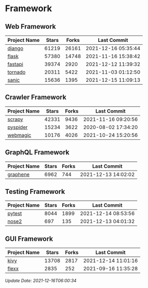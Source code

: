 # Framework

## Web Framework
| Project Name | Stars | Forks | Last Commit |
| ------------ | ----- | ----- | ----------- |
| [django](https://github.com/django/django) | 61219 | 26161 | 2021-12-16 05:35:44 |
| [flask](https://github.com/pallets/flask) | 57380 | 14748 | 2021-11-16 15:38:42 |
| [fastapi](https://github.com/tiangolo/fastapi) | 39374 | 2920 | 2021-12-12 11:39:32 |
| [tornado](https://github.com/tornadoweb/tornado) | 20311 | 5422 | 2021-11-03 01:12:50 |
| [sanic](https://github.com/sanic-org/sanic) | 15636 | 1395 | 2021-12-15 11:09:13 |

## Crawler Framework
| Project Name | Stars | Forks | Last Commit |
| ------------ | ----- | ----- | ----------- |
| [scrapy](https://github.com/scrapy/scrapy) | 42331 | 9436 | 2021-11-16 09:20:56 |
| [pyspider](https://github.com/binux/pyspider) | 15234 | 3622 | 2020-08-02 17:34:20 |
| [webmagic](https://github.com/code4craft/webmagic) | 10176 | 4026 | 2021-10-24 15:20:56 |

## GraphQL Framework
| Project Name | Stars | Forks | Last Commit |
| ------------ | ----- | ----- | ----------- |
| [graphene](https://github.com/graphql-python/graphene) | 6962 | 744 | 2021-12-13 14:02:02 |

## Testing Framework
| Project Name | Stars | Forks | Last Commit |
| ------------ | ----- | ----- | ----------- |
| [pytest](https://github.com/pytest-dev/pytest) | 8044 | 1899 | 2021-12-14 08:53:56 |
| [nose2](https://github.com/nose-devs/nose2) | 697 | 135 | 2021-12-13 04:01:32 |

## GUI Framework
| Project Name | Stars | Forks | Last Commit |
| ------------ | ----- | ----- | ----------- |
| [kivy](https://github.com/kivy/kivy) | 13708 | 2817 | 2021-12-14 11:01:16 |
| [flexx](https://github.com/flexxui/flexx) | 2835 | 252 | 2021-09-16 11:35:28 |

*Update Date: 2021-12-16T06:00:34*